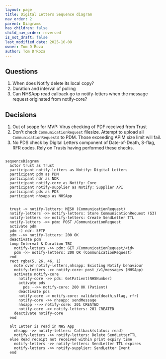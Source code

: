 ```yaml
---
layout: page
title: Digital Letters Sequence diagram
nav_order: 2
parent: Diagrams
has_children: false
child_nav_order: reversed
is_not_draft: false
last_modified_date: 2025-10-08
owner: Tom D'Roza
author: Tom D'Roza
---
```


## Questions

1. When does Notify delete its local copy?
2. Duration and interval of polling
3. Can NHSApp read callback go to notify-letters when the message request originated from notify-core?

## Decisions

1. Out of scope for MVP: Virus checking of PDF received from Trust
2. Don't check `CommunicationRequest` filesize. Attempt to upload all `CommunicationRequest`s to PDM. Those exceeding APIM size limit will fail.
3. No PDS check by Digital Letters component of Date-of-Death, S-flag, RFR codes. Rely on Trusts having performed these checks.

```mermaid

sequenceDiagram
  actor trust as Trust
  participant notify-letters as Notify: Digital Letters
  participant pdm as PDM
  participant ndr as NDR
  participant notify-core as Notify: Core
  participant notify-supplier as Notify: Supplier API
  participant pds as PDS
  participant nhsapp as NHSApp


  trust -> notify-letters: MESH (CommunicationRequest)
  notify-letters ->> notify-letters: Store CommunicationRequest (S3)
  notify-letters ->> notify-letters: Create SendLetter TTL
  notify-letters ->> pdm: POST /CommunicationRequest
  activate pdm
  pdm -) ndr: SFTP
  pdm -->> notify-letters: 200 OK
  deactivate pdm
  Loop Interval & Duration TBC
    notify-letters ->> pdm: GET /CommunicationRequest/<id>
    pdm ->> notify-letters: 200 OK (CommunicationRequest)
  end
  rect rgba(5, 26, 46, 1)
    note over notify-letters,nhsapp: Existing Notify behaviour
    notify-letters ->> notify-core: post /v1/messages (NHSApp)
    activate notify-core
      notify-core ->> pds: GetPatient(NHSNumber)
      activate pds
        pds -->> notify-core: 200 OK (Patient)
      deactivate pds
      notify-core -> notify-core: validate(death,sflag, rfr)
      notify-core ->> nhsapp: sendMessage
      nhsapp -->> notify-core: 201 CREATED
      notify-core ->> notify-letters: 201 CREATED
    deactivate notify-core
  end

  alt Letter is read in NHS App
    nhsapp ->> notify-letters: Callback(status: read)
    notify-letters ->> notify-letters: Delete SendLetterTTL
  else Read receipt not received within print expiry time
    notify-letters ->> notify-letters: SendLetter TTL expires
    notify-letters ->> notify-supplier: SendLetter Event
  end
```
